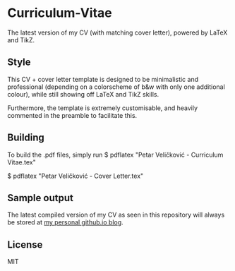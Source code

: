 # Curriculum-Vitae
The latest version of my CV (with matching cover letter), powered by LaTeX and TikZ.

## Style
This CV + cover letter template is designed to be minimalistic and professional (depending on a colorscheme of b&w with only one additional colour), while still showing off LaTeX and TikZ skills.

Furthermore, the template is extremely customisable, and heavily commented in the preamble to facilitate this.

## Building
To build the .pdf files, simply run
  $ pdflatex "Petar Veličković - Curriculum Vitae.tex"

  $ pdflatex "Petar Veličković - Cover Letter.tex"
  
## Sample output
The latest compiled version of my CV as seen in this repository will always be stored at [my personal github.io blog](http://petarv-.github.io/PetarV-CurriculumVitae.pdf).

## License
MIT
